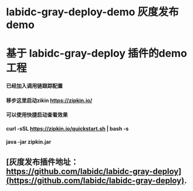 
# labidc-gray-deploy-demo 灰度发布demo
# 基于 labidc-gray-deploy 插件的demo 工程 
#### 已经加入调用链跟踪配置
####  移步这里启动zikin https://zipkin.io/
#### 可以使用快捷启动查看效果
#### curl -sSL https://zipkin.io/quickstart.sh | bash -s
#### java -jar zipkin.jar
## [灰度发布插件地址：https://github.com/labidc/labidc-gray-deploy](https://github.com/labidc/labidc-gray-deploy).
